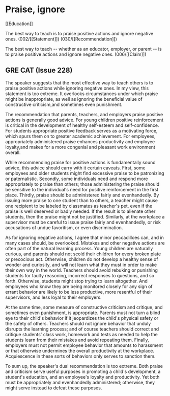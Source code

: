 # Praise, ignore

[[Education]]

The best way to teach is to praise positive actions and ignore negative ones.
(002/[[Statement]]) (030/[[Recommendation]])

The best way to teach -- whether as an educator, employer, or parent -- is to praise positive actions and ignore negative ones.
(006/[[Claim]])

## GRE CAT (Issue 228)

The speaker suggests that the most effective way to teach others is to praise positive actions while ignoring negative ones.
In my view, this statement is too extreme.
It overlooks circumstances under which praise might be inappropriate, as well as ignoring the beneficial value of constructive criticism,and sometimes even punishment.

The recommendation that parents, teachers, and employers praise positive actions is generally good advice.
For young children positive reinforcement is critical in the development of healthy self-esteem and self-confidence.
For students appropriate positive feedback serves as a motivating force, which spurs them on to greater academic achievement.
For employees, appropriately administered praise enhances productivity and employee loyalty,and makes for a more congenial and pleasant work environment overall.

While recommending praise for positive actions is fundamentally sound advice, this advice should carry with it certain caveats.
First, some employees and older students might find excessive praise to be patronizing or paternalistic.
Secondly, some individuals need and respond more appropriately to praise than others; those administering the praise should be sensitive to the individual's need for positive reinforcement in the first place.
Thirdly, praise should be administered fairly and evenhandedly.
By issuing more praise to one student than to others, a teacher might cause one recipient to be labeled by classmates as teacher's pet, even if the praise is well deserved or badly needed.
If the result is to alienate other students, then the praise might not be justified.
Similarly, at the workplace a supervisor must be careful to issue praise fairly and evenhandedly, or risk accusations of undue favoritism, or even discrimination.

As for ignoring negative actions, I agree that minor peccadilloes can, and in many cases should, be overlooked.
Mistakes and other negative actions are often part of the natural learning process.
Young children are naturally curious, and parents should not scold their children for every broken plate or precocious act.
Otherwise, children do not develop a healthy sense of wonder and curiosity, and will not learn what they must in order to make their own way in the world.
Teachers should avoid rebuking or punishing students for faulty reasoning, incorrect responses to questions, and so forth.
Otherwise, students might stop trying to learn altogether.
And employees who know they are being monitored closely for any sign of errant behavior are likely to be less productive, more resentful of their supervisors, and less loyal to their employers.

At the same time, some measure of constructive criticism and critique, and sometimes even punishment, is appropriate.
Parents must not turn a blind eye to their child's behavior if it jeopardizes the child's physical safety or the safety of others.
Teachers should not ignore behavior that unduly disrupts the learning process; and of course teachers should correct and critique students' class work, homework and tests as needed to help the students learn from their mistakes and avoid repeating them.
Finally, employers must not permit employee behavior that amounts to harassment or that otherwise undermines the overall productivity at the workplace.
Acquiescence in these sorts of behaviors only serves to sanction them.

To sum up, the speaker's dual recommendation is too extreme.
Both praise and criticism serve useful purposes in promoting a child's development, a student's education, and an employee's loyalty and productivity.
Yet both must be appropriately and evenhandedly administered; otherwise, they might serve instead to defeat these purposes.